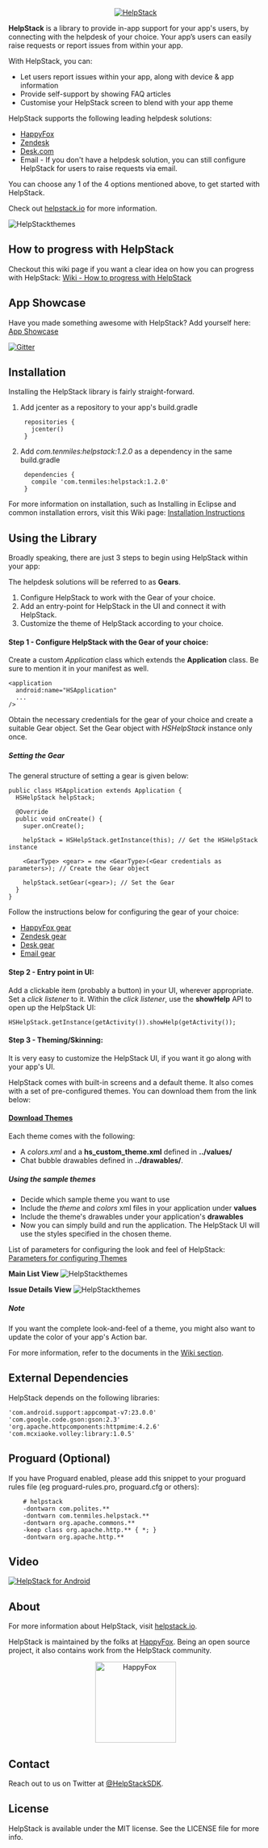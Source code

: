 <p align="center" >
  <a href="http://www.helpstack.io/"><img src="https://dl.dropboxusercontent.com/u/55774910/HelpStack/Helpstack%20by%20Happyfox%20logos.png" alt="HelpStack" title="Logo" /></a>
</p>

**HelpStack** is a library to provide in-app support for your app's users, by connecting with the helpdesk of your choice. Your app’s users can easily raise requests or report issues from within your app.

With HelpStack, you can:

- Let users report issues within your app, along with device & app information
- Provide self-support by showing FAQ articles
- Customise your HelpStack screen to blend with your app theme

HelpStack supports the following leading helpdesk solutions: 
- [HappyFox](https://www.happyfox.com/)
- [Zendesk](https://www.zendesk.com/)
- [Desk.com](http://www.desk.com/)
- Email - If you don't have a helpdesk solution, you can still configure HelpStack for users to raise requests via email.

You can choose any 1 of the 4 options mentioned above, to get started with HelpStack.

Check out [helpstack.io](http://www.helpstack.io) for more information.

<p align="left" >
  <img src="Images/hs_preview.png" alt="HelpStackthemes" title="screenshots">
</p>

## How to progress with HelpStack
Checkout this wiki page if you want a clear idea on how you can progress with HelpStack: [Wiki - How to progress with HelpStack](https://github.com/happyfoxinc/helpstack-android/wiki/How-to-progress-with-HelpStack)

## App Showcase
Have you made something awesome with HelpStack? Add yourself here: [App Showcase](https://github.com/happyfoxinc/helpstack-android/wiki/App-Showcase)

[![Gitter](https://badges.gitter.im/Join%20Chat.svg)](https://gitter.im/happyfoxinc/helpstack-android?utm_source=badge&utm_medium=badge&utm_campaign=pr-badge)

## Installation

Installing the HelpStack library is fairly straight-forward. 

1. Add jcenter as a repository to your app's build.gradle

        repositories {
          jcenter()
        }
        
2. Add *com.tenmiles:helpstack:1.2.0* as a dependency in the same build.gradle
        
        dependencies {
          compile 'com.tenmiles:helpstack:1.2.0'
        }

        
For more information on installation, such as Installing in Eclipse and common installation errors, visit this Wiki page: [Installation Instructions](https://github.com/happyfoxinc/helpstack-android/wiki/Installation-Instructions)

## Using the Library

Broadly speaking, there are just 3 steps to begin using HelpStack within your app:

The helpdesk solutions will be referred to as **Gears**.

1. Configure HelpStack to work with the Gear of your choice.
2. Add an entry-point for HelpStack in the UI and connect it with HelpStack.
3. Customize the theme of HelpStack according to your choice.


#### Step 1 - Configure HelpStack with the Gear of your choice:

Create a custom *Application* class which extends the **Application** class. Be sure to mention it in your manifest as well.

    <application
      android:name="HSApplication"
      ...
    />    
    
Obtain the necessary credentials for the gear of your choice and create a suitable Gear object. Set the Gear object with *HSHelpStack* instance only once. 

##### Setting the Gear

The general structure of setting a gear is given below: 

    public class HSApplication extends Application {
      HSHelpStack helpStack;
      
      @Override
      public void onCreate() {
        super.onCreate();
        
        helpStack = HSHelpStack.getInstance(this); // Get the HSHelpStack instance
        
        <GearType> <gear> = new <GearType>(<Gear credentials as parameters>); // Create the Gear object 
          
        helpStack.setGear(<gear>); // Set the Gear
      }
    }
    
  Follow the instructions below for configuring the gear of your choice:
    
  - [HappyFox gear](https://github.com/happyfoxinc/helpstack-android/wiki/Configuring-gears-for-HelpStack#i-happyfox)
  - [Zendesk gear](https://github.com/happyfoxinc/helpstack-android/wiki/Configuring-gears-for-HelpStack#ii-zendesk)
  - [Desk gear](https://github.com/happyfoxinc/helpstack-android/wiki/Configuring-gears-for-HelpStack#iii-desk)
  - [Email gear](https://github.com/happyfoxinc/helpstack-android/wiki/Configuring-gears-for-HelpStack#iv-email)
                

#### Step 2 - Entry point in UI:
Add a clickable item (probably a button) in your UI, wherever appropriate. Set a *click listener* to it. Within the *click listener*, use the **showHelp** API to open up the HelpStack UI:

    HSHelpStack.getInstance(getActivity()).showHelp(getActivity());


#### Step 3 - Theming/Skinning:

It is very easy to customize the HelpStack UI, if you want it go along with your app's UI.

HelpStack comes with built-in screens and a default theme. It also comes with a set of pre-configured themes. You can download them from the link below:

#### [Download Themes](./Themes/)

Each theme comes with the following:
- A *colors.xml* and a **hs_custom_theme.xml** defined in **../values/**
- Chat bubble drawables defined in **../drawables/**.


##### Using the sample themes
- Decide which sample theme you want to use
- Include the *theme* and *colors* xml files in your application under **values**
- Include the theme's drawables under your application's **drawables**
- Now you can simply build and run the application. The HelpStack UI will use the styles specified in the chosen theme.

List of parameters for configuring the look and feel of HelpStack: [Parameters for configuring Themes](https://github.com/happyfoxinc/helpstack-android/wiki/Parameters-for-configuring-themes)

**Main List View** 
<img src="https://raw.githubusercontent.com/happyfoxinc/helpstack-android/master/Images/mainlist_style.png" alt="HelpStackthemes" title="Main List View screenshot">

**Issue Details View**
<img src="https://raw.githubusercontent.com/happyfoxinc/helpstack-android/master/Images/issuedetail_style.png" alt="HelpStackthemes" title="Issue Detail screenshot">

##### Note

  If you want the complete look-and-feel of a theme, you might also want to update the color of your app's Action bar.

For more information, refer to the documents in the [Wiki section](https://github.com/happyfoxinc/helpstack-android/wiki).

## External Dependencies

HelpStack depends on the following libraries:

    'com.android.support:appcompat-v7:23.0.0'
    'com.google.code.gson:gson:2.3'
    'org.apache.httpcomponents:httpmime:4.2.6'
    'com.mcxiaoke.volley:library:1.0.5'
  
## Proguard (Optional) 

If you have Proguard enabled, please add this snippet to your proguard rules file (eg proguard-rules.pro, proguard.cfg or others):

        # helpstack
        -dontwarn com.polites.**
        -dontwarn com.tenmiles.helpstack.**
        -dontwarn org.apache.commons.**
        -keep class org.apache.http.** { *; }
        -dontwarn org.apache.http.**
  
## Video

[![HelpStack for Android](http://img.youtube.com/vi/bmI3dXFMUuI/0.jpg)](http://www.youtube.com/watch?v=bmI3dXFMUuI)

## About
For more information about HelpStack, visit [helpstack.io](http://www.helpstack.io).

HelpStack is maintained by the folks at [HappyFox](http://www.happyfox.com/). Being an open source project, it also contains work from the HelpStack community.

<div align="center">
  <a href="http://www.happyfox.com" target="_blank"><img src="http://www.helpstack.io/startup/common-files/img/logos/happyfox.png" alt="HappyFox" width="160" ></a>
</div>

## Contact

Reach out to us on Twitter at [@HelpStackSDK](https://twitter.com/HelpStackSDK).

## License

HelpStack is available under the MIT license. See the LICENSE file for more info.
